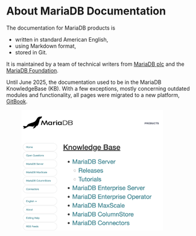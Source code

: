 # About MariaDB Documentation

The documentation for MariaDB products is

* written in standard American English,
* using Markdown format,
* stored in Git.

It is maintained by a team of technical writers from [MariaDB plc](https://mariadb.com/) and the [MariaDB Foundation](https://mariadb.org/).

Until June 2025, the documentation used to be in the MariaDB KnowledgeBase (KB). With a few exceptions, mostly concerning outdated modules and functionality, all pages were migrated to a new platform, [GitBook](https://gitbook.com/).

<div align="left"><figure><img src=".gitbook/assets/image (1).png" alt="Screenshot of the MariaDB Knowledge Base start page, listing the categories like MariaDB Server, Enterprise Operator, MaxScale, ColumnStore, and Connectors." width="375"><figcaption></figcaption></figure></div>


